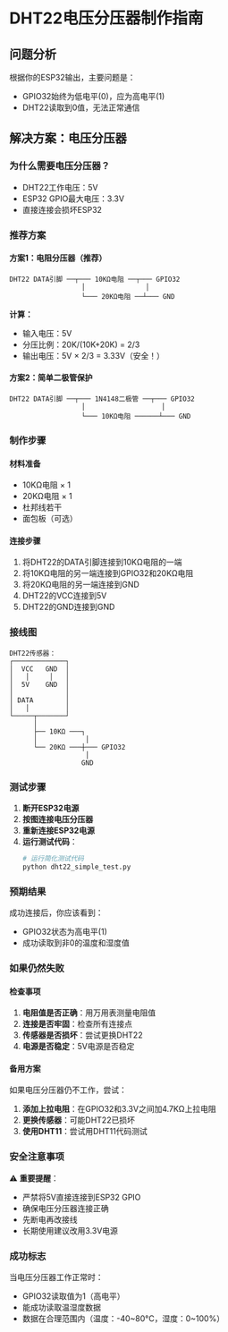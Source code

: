# DHT22电压分压器制作指南

## 问题分析

根据你的ESP32输出，主要问题是：
- GPIO32始终为低电平(0)，应为高电平(1)
- DHT22读取到0值，无法正常通信

## 解决方案：电压分压器

### 为什么需要电压分压器？

- DHT22工作电压：5V
- ESP32 GPIO最大电压：3.3V
- 直接连接会损坏ESP32

### 推荐方案

#### 方案1：电阻分压器（推荐）
```
DHT22 DATA引脚 ──┬─── 10KΩ电阻 ──┬─── GPIO32
                  │               │
                  └─── 20KΩ电阻 ──┴─── GND
```

**计算：**
- 输入电压：5V
- 分压比例：20K/(10K+20K) = 2/3
- 输出电压：5V × 2/3 = 3.33V（安全！）

#### 方案2：简单二极管保护
```
DHT22 DATA引脚 ──┬─── 1N4148二极管 ──┬─── GPIO32
                  │                   │
                  └─── 10KΩ电阻 ──────┴─── GND
```

### 制作步骤

#### 材料准备
- 10KΩ电阻 × 1
- 20KΩ电阻 × 1
- 杜邦线若干
- 面包板（可选）

#### 连接步骤
1. 将DHT22的DATA引脚连接到10KΩ电阻的一端
2. 将10KΩ电阻的另一端连接到GPIO32和20KΩ电阻
3. 将20KΩ电阻的另一端连接到GND
4. DHT22的VCC连接到5V
5. DHT22的GND连接到GND

### 接线图

```
DHT22传感器：
┌─────────────┐
│  VCC   GND  │
│   │     │   │
│  5V    GND  │
│             │
│ DATA        │
│   │         │
└─────┬───────┘
      │
      ├── 10KΩ ───┐
      │            │
      └── 20KΩ ───┼─── GPIO32
                   │
                  GND
```

### 测试步骤

1. **断开ESP32电源**
2. **按图连接电压分压器**
3. **重新连接ESP32电源**
4. **运行测试代码**：
   ```python
   # 运行简化测试代码
   python dht22_simple_test.py
   ```

### 预期结果

成功连接后，你应该看到：
- GPIO32状态为高电平(1)
- 成功读取到非0的温度和湿度值

### 如果仍然失败

#### 检查事项
1. **电阻值是否正确**：用万用表测量电阻值
2. **连接是否牢固**：检查所有连接点
3. **传感器是否损坏**：尝试更换DHT22
4. **电源是否稳定**：5V电源是否稳定

#### 备用方案
如果电压分压器仍不工作，尝试：
1. **添加上拉电阻**：在GPIO32和3.3V之间加4.7KΩ上拉电阻
2. **更换传感器**：可能DHT22已损坏
3. **使用DHT11**：尝试用DHT11代码测试

### 安全注意事项

⚠️ **重要提醒**：
- 严禁将5V直接连接到ESP32 GPIO
- 确保电压分压器连接正确
- 先断电再改接线
- 长期使用建议改用3.3V电源

### 成功标志

当电压分压器工作正常时：
- GPIO32读取值为1（高电平）
- 能成功读取温湿度数据
- 数据在合理范围内（温度：-40~80°C，湿度：0~100%）